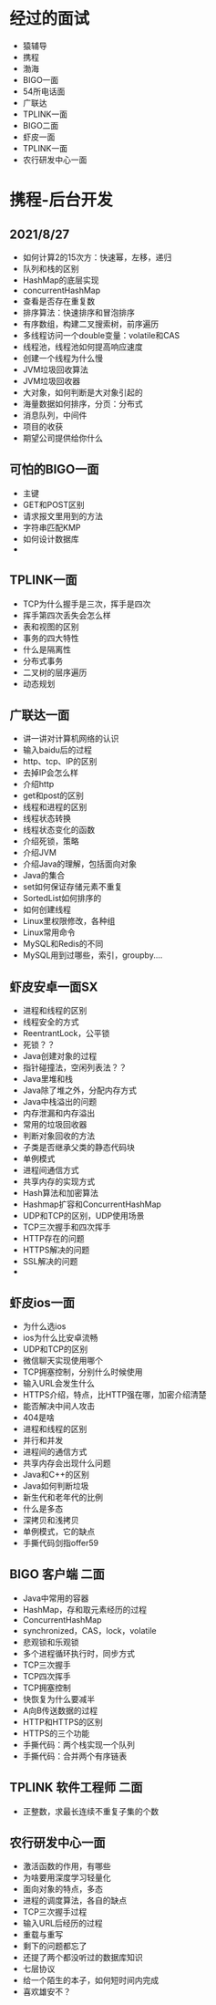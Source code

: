 
# 经过的面试  
- 猿辅导  
- 携程  
- 渤海  
- BIGO一面  
- 54所电话面  
- 广联达  
- TPLINK一面  
- BIGO二面  
- 虾皮一面  
- TPLINK一面  
- 农行研发中心一面  

# 携程-后台开发  

## 2021/8/27 


- 如何计算2的15次方：快速幂，左移，递归  
- 队列和栈的区别  
- HashMap的底层实现  
- concurrentHashMap  
- 查看是否存在重复数  
- 排序算法：快速排序和冒泡排序  
- 有序数组，构建二叉搜索树，前序遍历  
- 多线程访问一个double变量：volatile和CAS  
- 线程池，线程池如何提高响应速度  
- 创建一个线程为什么慢  
- JVM垃圾回收算法  
- JVM垃圾回收器  
- 大对象，如何判断是大对象引起的  
- 海量数据如何排序，分页：分布式  
- 消息队列，中间件  
- 项目的收获  
- 期望公司提供给你什么  



## 可怕的BIGO一面  

- 主键  
- GET和POST区别  
- 请求报文里用到的方法  
- 字符串匹配KMP  
- 如何设计数据库  
- 



## TPLINK一面  
- TCP为什么握手是三次，挥手是四次  
- 挥手第四次丢失会怎么样  
- 表和视图的区别  
- 事务的四大特性  
- 什么是隔离性  
- 分布式事务  
- 二叉树的层序遍历  
- 动态规划  


## 广联达一面
- 讲一讲对计算机网络的认识  
- 输入baidu后的过程  
- http、tcp、IP的区别  
- 去掉IP会怎么样  
- 介绍http  
- get和post的区别  
- 线程和进程的区别  
- 线程状态转换  
- 线程状态变化的函数  
- 介绍死锁，策略  
- 介绍JVM  
- 介绍Java的理解，包括面向对象  
- Java的集合  
- set如何保证存储元素不重复  
- SortedList如何排序的  
- 如何创建线程  
- Linux里权限修改，各种组  
- Linux常用命令  
- MySQL和Redis的不同  
- MySQL用到过哪些，索引，groupby....  


## 虾皮安卓一面SX  
- 进程和线程的区别  
- 线程安全的方式  
- ReentrantLock，公平锁  
- 死锁？？  
- Java创建对象的过程  
- 指针碰撞法，空闲列表法？？  
- Java里堆和栈  
- Java除了堆之外，分配内存方式  
- Java中栈溢出的问题  
- 内存泄漏和内存溢出  
- 常用的垃圾回收器  
- 判断对象回收的方法  
- 子类是否继承父类的静态代码块  
- 单例模式  
- 进程间通信方式  
- 共享内存的实现方式  
- Hash算法和加密算法  
- Hashmap扩容和ConcurrentHashMap  
- UDP和TCP的区别，UDP使用场景  
- TCP三次握手和四次挥手  
- HTTP存在的问题  
- HTTPS解决的问题  
- SSL解决的问题   
- 

## 虾皮ios一面  
- 为什么选ios  
- ios为什么比安卓流畅  
- UDP和TCP的区别  
- 微信聊天实现使用哪个  
- TCP拥塞控制，分别什么时候使用  
- 输入URL会发生什么  
- HTTPS介绍，特点，比HTTP强在哪，加密介绍清楚
- 能否解决中间人攻击  
- 404是啥  
- 进程和线程的区别  
- 并行和并发  
- 进程间的通信方式  
- 共享内存会出现什么问题  
- Java和C++的区别  
- Java如何判断垃圾  
- 新生代和老年代的比例  
- 什么是多态  
- 深拷贝和浅拷贝  
- 单例模式，它的缺点  
- 手撕代码剑指offer59  


## BIGO 客户端 二面  
- Java中常用的容器  
- HashMap，存和取元素经历的过程  
- ConcurrentHashMap  
- synchronized，CAS，lock，volatile  
- 悲观锁和乐观锁  
- 多个进程循环执行时，同步方式  
- TCP三次握手  
- TCP四次挥手  
- TCP拥塞控制  
- 快恢复为什么要减半  
- A向B传送数据的过程  
- HTTP和HTTPS的区别  
- HTTPS的三个功能  
- 手撕代码：两个栈实现一个队列  
- 手撕代码：合并两个有序链表  

## TPLINK 软件工程师  二面  
- 正整数，求最长连续不重复子集的个数  


## 农行研发中心一面  
- 激活函数的作用，有哪些  
- 为啥要用深度学习轻量化  
- 面向对象的特点，多态  
- 进程的调度算法，各自的缺点  
- TCP三次握手过程  
- 输入URL后经历的过程  
- 重载与重写  
- 剩下的问题都忘了  
- 还提了两个都没听过的数据库知识  
- 七层协议  
- 给一个陌生的本子，如何短时间内完成  
- 喜欢雄安不？  






